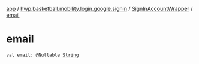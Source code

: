 [app](../../index.md) / [hwp.basketball.mobility.login.google.signin](../index.md) / [SignInAccountWrapper](index.md) / [email](.)

# email

`val email: @Nullable `[`String`](https://kotlinlang.org/api/latest/jvm/stdlib/kotlin/-string/index.html)